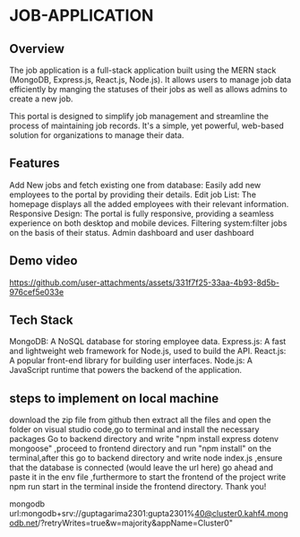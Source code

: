 # JOB-APPLICATION

## Overview

The job application is a full-stack application built using the MERN stack (MongoDB, Express.js, React.js, Node.js). It allows users to manage job data efficiently by manging the statuses of their jobs as well as allows admins to create a new job.

This portal is designed to simplify job management and streamline the process of maintaining job records. It's a simple, yet powerful, web-based solution for organizations to manage their data.

## Features

Add New jobs and fetch existing one from database: Easily add new employees to the portal by providing their details.
Edit job List: The homepage displays all the added employees with their relevant information.
Responsive Design: The portal is fully responsive, providing a seamless experience on both desktop and mobile devices.
Filtering system:filter jobs on the basis of their status.
Admin dashboard and user dashboard

## Demo video


https://github.com/user-attachments/assets/331f7f25-33aa-4b93-8d5b-976cef5e033e






## Tech Stack

MongoDB: A NoSQL database for storing employee data.
Express.js: A fast and lightweight web framework for Node.js, used to build the API.
React.js: A popular front-end library for building user interfaces.
Node.js: A JavaScript runtime that powers the backend of the application.

## steps to implement on local machine

download the zip file from github then extract all the files and open the folder on visual studio code,go to terminal and install the necessary packages 
Go to backend directory and write "npm install express dotenv mongoose" ,proceed to frontend directory and run "npm install" on the terminal,after this go to backend directory and write node index.js ,ensure that the database is connected (would leave the url here) go ahead and paste it in the env file ,furthermore to start the frontend of the project write npm run start in the terminal inside the frontend directory.
Thank you!

mongodb url:mongodb+srv://guptagarima2301:gupta2301%40@cluster0.kahf4.mongodb.net/?retryWrites=true&w=majority&appName=Cluster0"
